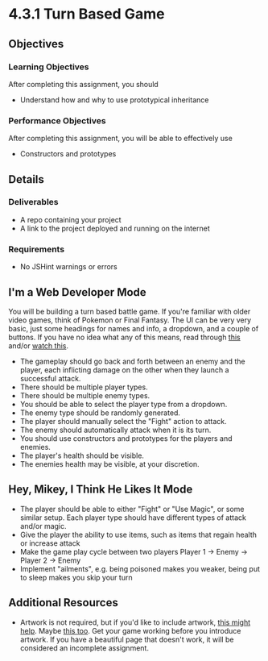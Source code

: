 # 4.3.1 Turn Based Game

## Objectives

### Learning Objectives

After completing this assignment, you should

* Understand how and why to use prototypical inheritance

### Performance Objectives

After completing this assignment, you will be able to effectively use

* Constructors and prototypes

## Details

### Deliverables

* A repo containing your project
* A link to the project deployed and running on the internet

### Requirements

* No JSHint warnings or errors

## I'm a Web Developer Mode

You will be building a turn based battle game. If you're familiar with older video games, think of Pokemon or Final Fantasy. The UI can be very very basic, just some headings for names and info, a dropdown, and a couple of buttons. If you have no idea what any of this means, read through
[this](http://en.wikipedia.org/wiki/Gameplay_of_Final_Fantasy#Parties_and_battles)
and/or [watch this](http://youtube.com/watch?v=MNmKNhm-1Js).

 - The gameplay should go back and forth between an enemy and the player, each inflicting damage on the other when they launch a successful attack.
 - There should be multiple player types.
 - There should be multiple enemy types.
 - You should be able to select the player type from a dropdown.
 - The enemy type should be randomly generated.
 - The player should manually select the "Fight" action to attack.
 - The enemy should automatically attack when it is its turn.
 - You should use constructors and prototypes for the players and enemies.
 - The player's health should be visible.
 - The enemies health may be visible, at your discretion.
 
## Hey, Mikey, I Think He Likes It Mode

- The player should be able to either "Fight" or "Use Magic", or some similar setup. Each player type should have different types of attack and/or magic.
- Give the player the ability to use items, such as items that regain health or increase attack
- Make the game play cycle between two players Player 1 -> Enemy -> Player 2 -> Enemy
- Implement "ailments", e.g. being poisoned makes you weaker, being put to sleep makes you skip your turn

## Additional Resources

- Artwork is not required, but if you'd like to include artwork, [this might
  help](http://opengameart.org). Maybe [this too](http://open.commonly.cc). Get
  your game working before you introduce artwork. If you have a beautiful page
  that doesn't work, it will be considered an incomplete assignment.
